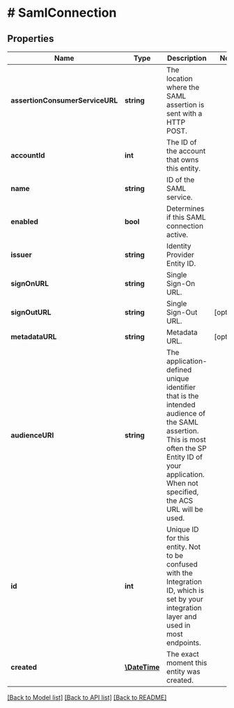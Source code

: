 # # SamlConnection

## Properties

Name | Type | Description | Notes
------------ | ------------- | ------------- | -------------
**assertionConsumerServiceURL** | **string** | The location where the SAML assertion is sent with a HTTP POST. | 
**accountId** | **int** | The ID of the account that owns this entity. | 
**name** | **string** | ID of the SAML service. | 
**enabled** | **bool** | Determines if this SAML connection active. | 
**issuer** | **string** | Identity Provider Entity ID. | 
**signOnURL** | **string** | Single Sign-On URL. | 
**signOutURL** | **string** | Single Sign-Out URL. | [optional] 
**metadataURL** | **string** | Metadata URL. | [optional] 
**audienceURI** | **string** | The application-defined unique identifier that is the intended audience of the SAML assertion. This is most often the SP Entity ID of your application. When not specified, the ACS URL will be used. | 
**id** | **int** | Unique ID for this entity. Not to be confused with the Integration ID, which is set by your integration layer and used in most endpoints. | 
**created** | [**\DateTime**](\DateTime.md) | The exact moment this entity was created. | 

[[Back to Model list]](../../README.md#documentation-for-models) [[Back to API list]](../../README.md#documentation-for-api-endpoints) [[Back to README]](../../README.md)


